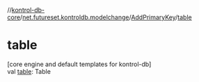 //[kontrol-db-core](../../../index.md)/[net.futureset.kontroldb.modelchange](../index.md)/[AddPrimaryKey](index.md)/[table](table.md)

# table

[core engine and default templates for kontrol-db]\
val [table](table.md): Table

